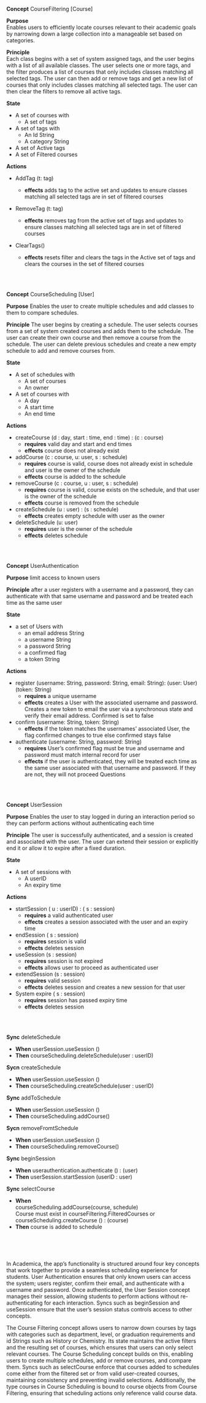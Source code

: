 **Concept** CourseFiltering [Course]

**Purpose**\
Enables users to efficiently locate courses relevant to their academic goals by narrowing down a large collection into a manageable set based on categories.

**Principle**\
Each class begins with a set of system assigned tags, and the user begins with a list of all available classes. The user selects one or more tags, and the filter produces a list of courses that only includes classes matching all selected tags. The user can then add or remove tags and get a new list of courses that only includes classes matching all selected tags. The user can then clear the filters to remove all active tags.

**State**
  - A set of courses with
    - A set of tags
- A set of tags with
  - An Id String
  - A category String
- A set of Active tags
- A set of Filtered courses

**Actions**
  - AddTag (t: tag)
    - **effects** adds tag to the active set and updates to ensure classes matching all selected tags are in set of filtered courses

  - RemoveTag (t: tag)
    - **effects** removes tag from the active set of tags and updates to ensure classes matching all selected tags are in set of filtered courses
      
  - ClearTags()
    - **effects** resets filter and clears the tags in the Active set of tags and clears the courses in the set of filtered courses

<br>
<br>

**Concept** CourseScheduling [User]

**Purpose**
Enables the user to create multiple schedules and add classes to them to compare schedules.

**Principle**
The user begins by creating a schedule. The user selects courses from a set of system created courses and adds them to the schedule. The user can create their own course and then remove a course from the schedule. The user can delete previous schedules and create a new empty schedule to add and remove courses from.

**State**
  - A set of schedules with
    - A set of courses
    - An owner
  - A set of courses with
    - A day
    - A start time
    - An end time
      
**Actions**
  - createCourse (d : day, start : time, end : time) : (c : course)
    - **requires** valid day and start and end times
    - **effects** course does not already exist
- addCourse (c : course, u: user, s : schedule)
  - **requires** course is valid, course does not already exist in schedule and user is the owner of the schedule
  - **effects** course is added to the schedule
- removeCourse (c : course, u : user, s : schedule)
  - **requires** course is valid, course exists on the schedule, and that user is the owner of the schedule
  - **effects** course is removed from the schedule
- createSchedule (u : user) : (s : schedule)
  - **effects** creates empty schedule with user as the owner
- deleteSchedule (u: user)
  - **requires** user is the owner of the schedule
  - **effects** deletes schedule

<br>
<br>

**Concept** UserAuthentication

**Purpose** 
limit access to known users

**Principle** 
after a user registers with a username and a password, they can authenticate with that same username and password and be treated each time as the same user

**State**
  - a set of Users with
    - an email address String
    - a username String
    - a password String
    - a confirmed flag
    - a token String
      
**Actions**
  - register (username: String, password: String, email: String): (user: User) (token: String)
    - **requires** a unique username
    - **effects** creates a User with the associated username and password. Creates a new token to email the user via a synchronous state and verify their email address. Confirmed is set to false
  - confirm (username: String, token: String)
    - **effects** if the token matches the usernames’ associated User, the flag confirmed changes to true else confirmed stays false
  - authenticate (username: String, password: String)
    - **requires** User’s confirmed flag must be true and username and password must match internal record for user
    - **effects** if the user is authenticated, they will be treated each time as the same user associated with that username and password. If they are not, they will not proceed Questions

<br>
<br>

**Concept** UserSession

**Purpose**
Enables the user to stay logged in during an interaction period so they can perform actions without authenticating each time

**Principle**
The user is successfully authenticated, and a session is created and associated with the user. The user can extend their session or explicitly end it or allow it to expire after a fixed duration.

**State**
  - A set of sessions with
    - A userID
    - An expiry time

**Actions**
  - startSession ( u : userID) : ( s : session)
    - **requires** a valid authenticated user
    - **effects** creates a session associated with the user and an expiry time
  - endSession ( s : session)
    - **requires** session is valid
    - **effects** deletes session
  - useSession (s : session)
    - **requires** session is not expired
    - **effects** allows user to proceed as authenticated user
  - extendSession (s : session)
    - **requires** valid session
    - **effects** deletes session and creates a new session for that user
  - System expire ( s : session)
    - **requires** session has passed expiry time
    - **effects** deletes session

<br>
<br>

**Sync** deleteSchedule
  + **When** userSession.useSession ()
  + **Then** courseScheduling.deleteSchedule(user : userID)

**Sycn** createSchedule
  + **When** userSession.useSession ()
  + **Then** courseScheduling.createSchedule(user : userID)
  
**Sync** addToSchedule
  + **When** userSession.useSession ()
  + **Then** courseScheduling.addCourse()

**Sycn** removeFromtSchedule
  + **When** userSession.useSession ()
  + **Then** courseScheduling.removeCourse()

**Sync** beginSession
  + **When** userauthentication.authenticate () : (user)
  + **Then** userSession.startSession (userID : user)

**Sync** selectCourse
  + **When**\
  courseScheduling.addCourse(course, schedule)\
  Course must exist in courseFiltering.FilteredCourses or courseScheduling.createCourse () : (course)
  + **Then** course is added to schedule

<br>
<br>
<br>

In Academica, the app’s functionality is structured around four key concepts that work together to provide a seamless scheduling experience for students. User Authentication ensures that only known users can access the system; users register, confirm their email, and authenticate with a username and password. Once authenticated, the User Session concept manages their session, allowing students to perform actions without re-authenticating for each interaction. Syncs such as beginSession and useSession ensure that the user’s session status controls access to other concepts.

The Course Filtering concept allows users to narrow down courses by tags with categories such as department, level, or graduation requirements and id Strings such as History or Chemistry. Its state maintains the active filters and the resulting set of courses, which ensures that users can only select relevant courses. The Course Scheduling concept builds on this, enabling users to create multiple schedules, add or remove courses, and compare them. Syncs such as selectCourse enforce that courses added to schedules come either from the filtered set or from valid user-created courses, maintaining consistency and preventing invalid selections.
Additionally, the type courses in Course Scheduling is bound to course objects from Course Filtering, ensuring that scheduling actions only reference valid course data.

